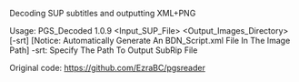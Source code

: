 Decoding SUP subtitles and outputting XML+PNG

Usage: PGS_Decoded 1.0.9 <Input_SUP_File> <Output_Images_Directory> [-srt]
[Notice: Automatically Generate An BDN_Script.xml File In The Image Path]
-srt: Specify The Path To Output SubRip File

Original code: https://github.com/EzraBC/pgsreader
